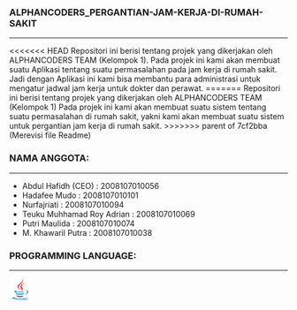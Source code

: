 ### ALPHANCODERS_PERGANTIAN-JAM-KERJA-DI-RUMAH-SAKIT 
<hr>
<<<<<<< HEAD
Repositori ini berisi tentang projek yang dikerjakan oleh ALPHANCODERS TEAM (Kelompok 1).
Pada projek ini kami akan membuat suatu Aplikasi tentang suatu permasalahan pada jam kerja di rumah sakit.
Jadi dengan Aplikasi ini kami bisa membantu para administrasi untuk mengatur jadwal jam kerja untuk dokter dan perawat.
=======
Repositori ini berisi tentang projek yang dikerjakan oleh ALPHANCODERS TEAM (Kelompok 1)
Pada projek ini kami akan membuat suatu sistem tentang suatu permasalahan di rumah sakit, yakni kami akan membuat suatu sistem untuk pergantian jam kerja di rumah sakit.
>>>>>>> parent of 7cf2bba (Merevisi file Readme)

### NAMA ANGGOTA:
<hr>
<ul>
  <li>Abdul Hafidh (CEO) : 2008107010056</li>
  <li>Hadafee Mudo : 	2008107010101</li>
   <li>Nurfajriati : 	2008107010094</li>
   <li>Teuku Muhhamad Roy Adrian : 2008107010069</li>
   <li>Putri Maulida : 	2008107010074</li>
   <li>M. Khawaril Putra : 2008107010038</li>
</ul>

<h3 align="left"><b>PROGRAMMING LANGUAGE:</b></h3>
<hr>
<p  <a href="https://www.java.com" target="_blank"> <img src="https://raw.githubusercontent.com/devicons/devicon/master/icons/java/java-original.svg" alt="java" width="40" height="40"/> </a>   </p>


